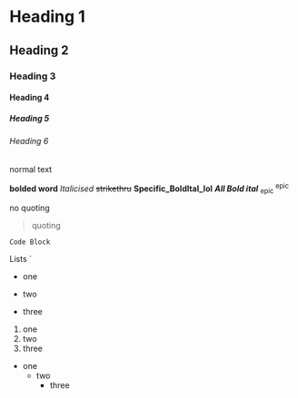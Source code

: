 # Heading 1
## Heading 2
### Heading 3
#### Heading 4
##### Heading 5
###### Heading 6

normal text

**bolded word**
_Italicised_
~~strikethru~~
**Specific_BoldItal_lol**
***All Bold ital***
<sub> epic </sub>
<sup> epic </sup>

no quoting
> quoting

```
Code Block
```
Lists
`
- one
* two
+ three

1. one
2. two
3. three

- one
  - two
    - three

    
